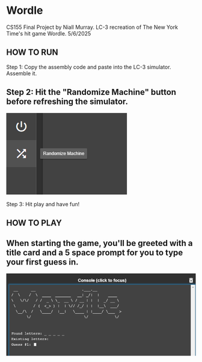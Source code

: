 # Wordle

CS155 Final Project by Niall Murray. LC-3 recreation of The New York Time's hit game Wordle. 5/6/2025

## HOW TO RUN

Step 1: Copy the assembly code and paste into the LC-3 simulator. Assemble it.

Step 2: Hit the "Randomize Machine" button before refreshing the simulator.
---------------------------------------------------------------------------
![randomMachine](readmeassets/image.png)

Step 3: Hit play and have fun!

## HOW TO PLAY

When starting the game, you'll be greeted with a title card and a 5 space prompt for you to type your first guess in.
---------------------------------------------------------------------------------------------------------------------
![titleCard](readmeassets/image2.png)